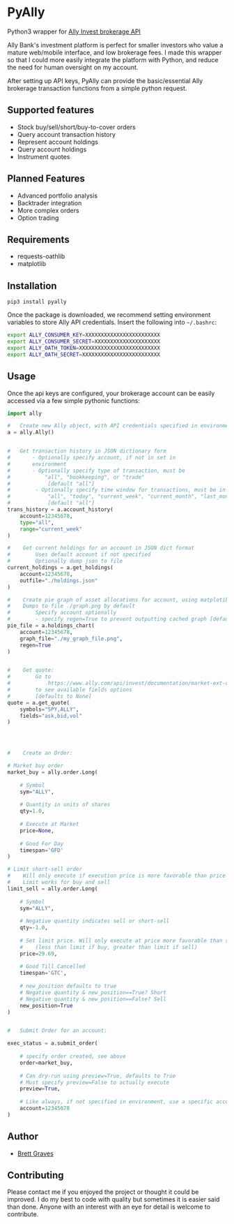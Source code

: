 # PyAlly
Python3 wrapper for [Ally Invest brokerage API](https://www.ally.com/api/invest/documentation/getting-started/ "Ally Invest API")

Ally Bank's investment platform is perfect for smaller investors who value a mature web/mobile interface, and low brokerage fees. I made this wrapper so that I could more easily integrate the platform with Python, and reduce the need for human oversight on my account.

After setting up API keys, PyAlly can provide the basic/essential Ally brokerage transaction functions from a simple python request.

## Supported features
* Stock buy/sell/short/buy-to-cover orders
* Query account transaction history
* Represent account holdings
* Query account holdings
* Instrument quotes
## Planned Features
* Advanced portfolio analysis
* Backtrader integration
* More complex orders
* Option trading

## Requirements
* requests-oathlib
* matplotlib

## Installation
`pip3 install pyally`

Once the package is downloaded, we recommend setting environment variables to store
Ally API credentials. Insert the following into `~/.bashrc`:

```bash
export ALLY_CONSUMER_KEY=XXXXXXXXXXXXXXXXXXXXXXXX
export ALLY_CONSUMER_SECRET=XXXXXXXXXXXXXXXXXXXXX
export ALLY_OATH_TOKEN=XXXXXXXXXXXXXXXXXXXXXXXXXX
export ALLY_OATH_SECRET=XXXXXXXXXXXXXXXXXXXXXXXXX
```


## Usage

Once the api keys are configured, your brokerage account can be easily accessed via a few simple pythonic functions:

```python
import ally

#	Create new Ally object, with API credentials specified in environment
a = ally.Ally()


#	Get transaction history in JSON dictionary form
#		- Optionally specify account, if not in set in
#		environment
#		- Optionally specify type of transaction, must be 
#			"all", "bookkeeping", or "trade"
#            [default "all"]
#        - Optionally specify time window for transactions, must be in 
#            "all", "today", "current_week", "current_month", "last_month"
#            [default "all"]
trans_history = a.account_history(
	account=12345678,
	type="all",
    range="current_week"
)

#    Get current holdings for an account in JSON dict format
#        Uses default account if not specified
#        Optionally dump json to file
current_holdings = a.get_holdings(
    account=12345678,
    outfile="./holdings.json"
)

#    Create pie graph of asset allocations for account, using matplotib
#    Dumps to file ./graph.png by default
#        Specify account optionally
#        - specify regen=True to prevent outputting cached graph [default False]
pie_file = a.holdings_chart(
    account=12345678,
    graph_file="./my_graph_file.png",
    regen=True
)


#    Get quote:
#        Go to
#            https://www.ally.com/api/invest/documentation/market-ext-quotes-get-post/
#        to see available fields options
#        [defaults to None]
quote = a.get_quote(
    symbols="SPY,ALLY",
    fields="ask,bid,vol"
)




#    Create an Order:

# Market buy order
market_buy = ally.order.Long(
    
    # Symbol
    sym="ALLY",
    
    # Quantity in units of shares
    qty=1.0,
    
    # Execute at Market
    price=None,
    
    # Good For Day
    timespan='GFD'
)

# Limit short-sell order
#    Will only execute if execution price is more favorable than price
#    Limit works for buy and sell
limit_sell = ally.order.Long(
    
    # Symbol
    sym="ALLY",
    
    # Negative quantity indicates sell or short-sell
    qty=-1.0,
    
    # Set limit price. Will only execute at price more favorable than specified price
    #    (less than limit if buy, greater than limit if sell)
    price=29.69,
    
    # Good Till Cancelled
    timespan='GTC',
    
    # new_position defaults to true
    # Negative quantity & new_position==True? Short
    # Negative quantity & new_position==False? Sell
    new_position=True
)


#   Submit Order for an account:

exec_status = a.submit_order(
    
    # specify order created, see above
    order=market_buy,
    
    # Can dry-run using preview=True, defaults to True
    # Must specify preview=False to actually execute
    preview=True,
    
    # Like always, if not specified in environment, use a specific account
    account=12345678
)

```

## Author
* [Brett Graves](https://github.com/alienbrett)

## Contributing
Please contact me if you enjoyed the project or thought it could be improved. I do my best to code with quality but sometimes it is easier said than done. Anyone with an interest with an eye for detail is welcome to contribute.